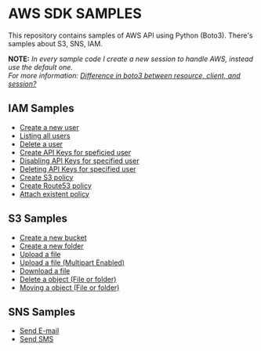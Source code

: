 # AWS SDK SAMPLES
This repository contains samples of AWS API using Python (Boto3). There's samples about S3, SNS, IAM.


**NOTE:** *In every sample code I create a new session to handle AWS, instead use the default one.*  
*For more information: [Difference in boto3 between resource, client, and session?](https://stackoverflow.com/questions/42809096/difference-in-boto3-between-resource-client-and-session)*

IAM Samples
------

+ [Create a new user](https://github.com/francoatmega/AWS-SDK-SAMPLES/blob/master/IAM/creating-user-sample.py)  
+ [Listing all users](https://github.com/francoatmega/AWS-SDK-SAMPLES/blob/master/IAM/listing-user-sample.py)  
+ [Delete a user](https://github.com/francoatmega/AWS-SDK-SAMPLES/blob/master/IAM/deleting-user-sample.py)  
+ [Create API Keys for speficied user](https://github.com/francoatmega/AWS-SDK-SAMPLES/blob/master/IAM/creating-api-key-sample.py)  
+ [Disabling API Keys for specified user](https://github.com/francoatmega/AWS-SDK-SAMPLES/blob/master/IAM/desabling-api-keys-sample.py)  
+ [Deleting API Keys for specified user](https://github.com/francoatmega/AWS-SDK-SAMPLES/blob/master/IAM/deleting-user-sample.py)  
+ [Create S3 policy](https://github.com/francoatmega/AWS-SDK-SAMPLES/blob/master/IAM/create-bucket-policy-sample.py)
+ [Create Route53 policy](https://github.com/francoatmega/AWS-SDK-SAMPLES/blob/master/IAM/create-route53-policy-sample.py)  
+ [Attach existent policy](https://github.com/francoatmega/AWS-SDK-SAMPLES/blob/master/IAM/attach-policy-sample.py)   
  
    
S3 Samples
------
+ [Create a new bucket](https://github.com/francoatmega/AWS-SDK-SAMPLES/blob/master/S3/create-bucket-sample.py)  
+ [Create a new folder](https://github.com/francoatmega/AWS-SDK-SAMPLES/blob/master/S3/create-folder-sample.py)  
+ [Upload a file](https://github.com/francoatmega/AWS-SDK-SAMPLES/blob/master/S3/upload-file-sample.py)  
+ [Upload a file (Multipart Enabled)](https://github.com/francoatmega/AWS-SDK-SAMPLES/blob/master/S3/multipart-sample.py)  
+ [Download a file](https://github.com/francoatmega/AWS-SDK-SAMPLES/blob/master/S3/download-file-sample.py)  
+ [Delete a object (File or folder)](https://github.com/francoatmega/AWS-SDK-SAMPLES/blob/master/S3/delete-object-sample.py)  
+ [Moving a object (File or folder)](https://github.com/francoatmega/AWS-SDK-SAMPLES/blob/master/S3/move-file-sample.py)  

    
SNS Samples
------
+ [Send E-mail](https://github.com/francoatmega/AWS-SDK-SAMPLES/blob/master/SNS/send-email-sample.py)  
+ [Send SMS](https://github.com/francoatmega/AWS-SDK-SAMPLES/blob/master/SNS/send-sms-sample.py)  
  
    
